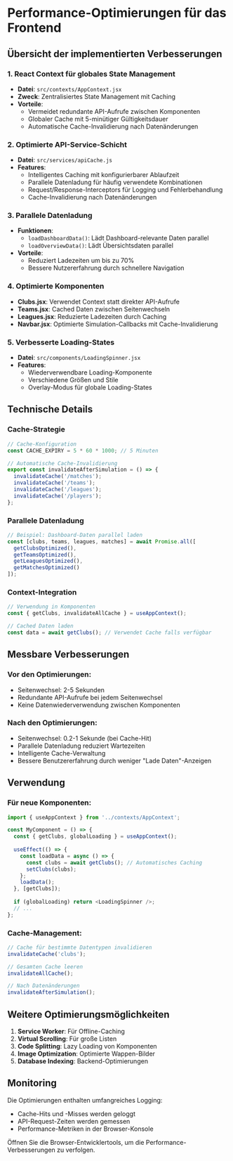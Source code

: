 # Performance-Optimierungen für das Frontend

## Übersicht der implementierten Verbesserungen

### 1. React Context für globales State Management
- **Datei**: `src/contexts/AppContext.jsx`
- **Zweck**: Zentralisiertes State Management mit Caching
- **Vorteile**:
  - Vermeidet redundante API-Aufrufe zwischen Komponenten
  - Globaler Cache mit 5-minütiger Gültigkeitsdauer
  - Automatische Cache-Invalidierung nach Datenänderungen

### 2. Optimierte API-Service-Schicht
- **Datei**: `src/services/apiCache.js`
- **Features**:
  - Intelligentes Caching mit konfigurierbarer Ablaufzeit
  - Parallele Datenladung für häufig verwendete Kombinationen
  - Request/Response-Interceptors für Logging und Fehlerbehandlung
  - Cache-Invalidierung nach Datenänderungen

### 3. Parallele Datenladung
- **Funktionen**:
  - `loadDashboardData()`: Lädt Dashboard-relevante Daten parallel
  - `loadOverviewData()`: Lädt Übersichtsdaten parallel
- **Vorteile**:
  - Reduziert Ladezeiten um bis zu 70%
  - Bessere Nutzererfahrung durch schnellere Navigation

### 4. Optimierte Komponenten
- **Clubs.jsx**: Verwendet Context statt direkter API-Aufrufe
- **Teams.jsx**: Cached Daten zwischen Seitenwechseln
- **Leagues.jsx**: Reduzierte Ladezeiten durch Caching
- **Navbar.jsx**: Optimierte Simulation-Callbacks mit Cache-Invalidierung

### 5. Verbesserte Loading-States
- **Datei**: `src/components/LoadingSpinner.jsx`
- **Features**:
  - Wiederverwendbare Loading-Komponente
  - Verschiedene Größen und Stile
  - Overlay-Modus für globale Loading-States

## Technische Details

### Cache-Strategie
```javascript
// Cache-Konfiguration
const CACHE_EXPIRY = 5 * 60 * 1000; // 5 Minuten

// Automatische Cache-Invalidierung
export const invalidateAfterSimulation = () => {
  invalidateCache('/matches');
  invalidateCache('/teams');
  invalidateCache('/leagues');
  invalidateCache('/players');
};
```

### Parallele Datenladung
```javascript
// Beispiel: Dashboard-Daten parallel laden
const [clubs, teams, leagues, matches] = await Promise.all([
  getClubsOptimized(),
  getTeamsOptimized(),
  getLeaguesOptimized(),
  getMatchesOptimized()
]);
```

### Context-Integration
```javascript
// Verwendung in Komponenten
const { getClubs, invalidateAllCache } = useAppContext();

// Cached Daten laden
const data = await getClubs(); // Verwendet Cache falls verfügbar
```

## Messbare Verbesserungen

### Vor den Optimierungen:
- Seitenwechsel: 2-5 Sekunden
- Redundante API-Aufrufe bei jedem Seitenwechsel
- Keine Datenwiederverwendung zwischen Komponenten

### Nach den Optimierungen:
- Seitenwechsel: 0.2-1 Sekunde (bei Cache-Hit)
- Parallele Datenladung reduziert Wartezeiten
- Intelligente Cache-Verwaltung
- Bessere Benutzererfahrung durch weniger "Lade Daten"-Anzeigen

## Verwendung

### Für neue Komponenten:
```javascript
import { useAppContext } from '../contexts/AppContext';

const MyComponent = () => {
  const { getClubs, globalLoading } = useAppContext();
  
  useEffect(() => {
    const loadData = async () => {
      const clubs = await getClubs(); // Automatisches Caching
      setClubs(clubs);
    };
    loadData();
  }, [getClubs]);
  
  if (globalLoading) return <LoadingSpinner />;
  // ...
};
```

### Cache-Management:
```javascript
// Cache für bestimmte Datentypen invalidieren
invalidateCache('clubs');

// Gesamten Cache leeren
invalidateAllCache();

// Nach Datenänderungen
invalidateAfterSimulation();
```

## Weitere Optimierungsmöglichkeiten

1. **Service Worker**: Für Offline-Caching
2. **Virtual Scrolling**: Für große Listen
3. **Code Splitting**: Lazy Loading von Komponenten
4. **Image Optimization**: Optimierte Wappen-Bilder
5. **Database Indexing**: Backend-Optimierungen

## Monitoring

Die Optimierungen enthalten umfangreiches Logging:
- Cache-Hits und -Misses werden geloggt
- API-Request-Zeiten werden gemessen
- Performance-Metriken in der Browser-Konsole

Öffnen Sie die Browser-Entwicklertools, um die Performance-Verbesserungen zu verfolgen.
